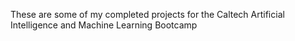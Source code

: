 These are some of my completed projects for the Caltech Artificial Intelligence and Machine Learning Bootcamp
